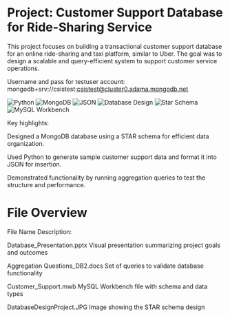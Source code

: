 # Project: Customer Support Database for Ride-Sharing Service
This project focuses on building a transactional customer support database for an online ride-sharing and taxi platform, similar to Uber. The goal was to design a scalable and query-efficient system to support customer service operations.

Username and pass for testuser account: 
mongodb+srv://csistest:csistest@cluster0.adama.mongodb.net


![Python](https://img.shields.io/badge/Python-3776AB?style=for-the-badge&logo=python&logoColor=white)
![MongoDB](https://img.shields.io/badge/MongoDB-47A248?style=for-the-badge&logo=mongodb&logoColor=white)
![JSON](https://img.shields.io/badge/JSON-5E5C5C?style=for-the-badge)
![Database Design](https://img.shields.io/badge/Database%20Design-4A90E2?style=for-the-badge)
![Star Schema](https://img.shields.io/badge/Star%20Schema-6A1B9A?style=for-the-badge)
![MySQL Workbench](https://img.shields.io/badge/MySQL%20Workbench-4479A1?style=for-the-badge&logo=mysql&logoColor=white)


Key highlights:

Designed a MongoDB database using a STAR schema for efficient data organization.

Used Python to generate sample customer support data and format it into JSON for insertion.

Demonstrated functionality by running aggregation queries to test the structure and performance.

# File Overview

File Name	Description:

Database_Presentation.pptx	Visual presentation summarizing project goals and outcomes

Aggregation Questions_DB2.docs	Set of queries to validate database functionality

Customer_Support.mwb	MySQL Workbench file with schema and data types

DatabaseDesignProject.JPG	Image showing the STAR schema design





